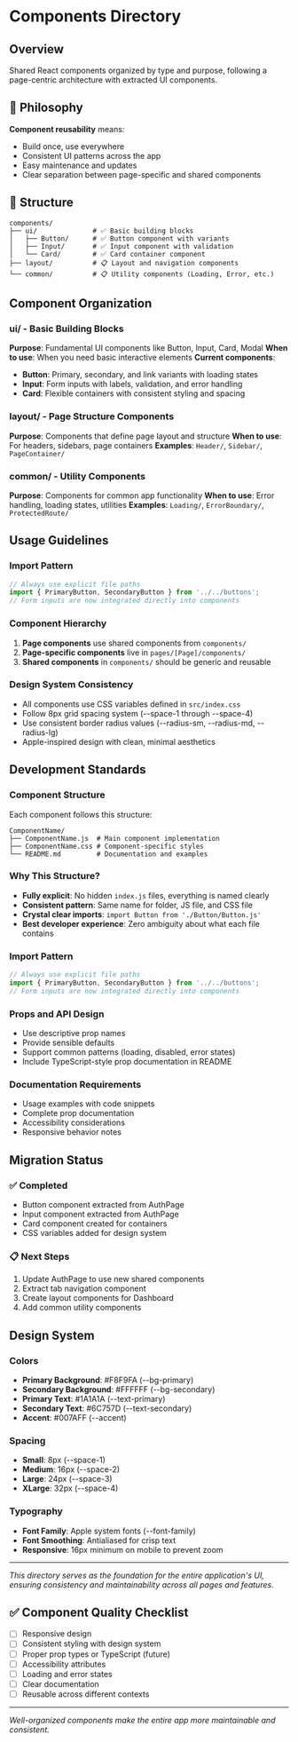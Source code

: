 # Components Directory

## Overview
Shared React components organized by type and purpose, following a page-centric architecture with extracted UI components.

## 🎯 Philosophy

**Component reusability** means:
- Build once, use everywhere
- Consistent UI patterns across the app
- Easy maintenance and updates
- Clear separation between page-specific and shared components

## 📁 Structure

```
components/
├── ui/              # ✅ Basic building blocks
│   ├── Button/      # ✅ Button component with variants  
│   ├── Input/       # ✅ Input component with validation
│   └── Card/        # ✅ Card container component
├── layout/          # 📋 Layout and navigation components
└── common/          # 📋 Utility components (Loading, Error, etc.)
```

## Component Organization

### **ui/** - Basic Building Blocks
**Purpose**: Fundamental UI components like Button, Input, Card, Modal
**When to use**: When you need basic interactive elements
**Current components**:
- **Button**: Primary, secondary, and link variants with loading states
- **Input**: Form inputs with labels, validation, and error handling  
- **Card**: Flexible containers with consistent styling and spacing

### **layout/** - Page Structure Components  
**Purpose**: Components that define page layout and structure
**When to use**: For headers, sidebars, page containers
**Examples**: `Header/`, `Sidebar/`, `PageContainer/`

### **common/** - Utility Components
**Purpose**: Components for common app functionality
**When to use**: Error handling, loading states, utilities
**Examples**: `Loading/`, `ErrorBoundary/`, `ProtectedRoute/`

## Usage Guidelines

### Import Pattern
```javascript
// Always use explicit file paths
import { PrimaryButton, SecondaryButton } from '../../buttons';
// Form inputs are now integrated directly into components
```

### Component Hierarchy
1. **Page components** use shared components from `components/`
2. **Page-specific components** live in `pages/[Page]/components/`
3. **Shared components** in `components/` should be generic and reusable

### Design System Consistency
- All components use CSS variables defined in `src/index.css`
- Follow 8px grid spacing system (--space-1 through --space-4)
- Use consistent border radius values (--radius-sm, --radius-md, --radius-lg)
- Apple-inspired design with clean, minimal aesthetics

## Development Standards

### Component Structure
Each component follows this structure:
```
ComponentName/
├── ComponentName.js  # Main component implementation
├── ComponentName.css # Component-specific styles
└── README.md         # Documentation and examples
```

### Why This Structure?
- **Fully explicit**: No hidden `index.js` files, everything is named clearly
- **Consistent pattern**: Same name for folder, JS file, and CSS file
- **Crystal clear imports**: `import Button from './Button/Button.js'`
- **Best developer experience**: Zero ambiguity about what each file contains

### Import Pattern
```javascript
// Always use explicit file paths
import { PrimaryButton, SecondaryButton } from '../../buttons';
// Form inputs are now integrated directly into components
```

### Props and API Design
- Use descriptive prop names
- Provide sensible defaults
- Support common patterns (loading, disabled, error states)
- Include TypeScript-style prop documentation in README

### Documentation Requirements
- Usage examples with code snippets
- Complete prop documentation
- Accessibility considerations
- Responsive behavior notes

## Migration Status

### ✅ Completed
- Button component extracted from AuthPage
- Input component extracted from AuthPage
- Card component created for containers
- CSS variables added for design system

### 📋 Next Steps
1. Update AuthPage to use new shared components
2. Extract tab navigation component
3. Create layout components for Dashboard
4. Add common utility components

## Design System

### Colors
- **Primary Background**: #F8F9FA (--bg-primary)
- **Secondary Background**: #FFFFFF (--bg-secondary)  
- **Primary Text**: #1A1A1A (--text-primary)
- **Secondary Text**: #6C757D (--text-secondary)
- **Accent**: #007AFF (--accent)

### Spacing
- **Small**: 8px (--space-1)
- **Medium**: 16px (--space-2)
- **Large**: 24px (--space-3)
- **XLarge**: 32px (--space-4)

### Typography
- **Font Family**: Apple system fonts (--font-family)
- **Font Smoothing**: Antialiased for crisp text
- **Responsive**: 16px minimum on mobile to prevent zoom

---

*This directory serves as the foundation for the entire application's UI, ensuring consistency and maintainability across all pages and features.*

## ✅ Component Quality Checklist

- [ ] Responsive design
- [ ] Consistent styling with design system
- [ ] Proper prop types or TypeScript (future)
- [ ] Accessibility attributes
- [ ] Loading and error states
- [ ] Clear documentation
- [ ] Reusable across different contexts

---
*Well-organized components make the entire app more maintainable and consistent.*
